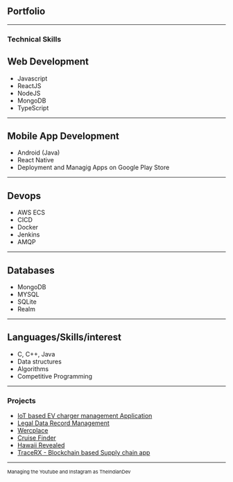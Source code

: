 ## Portfolio

---

### Technical Skills

## Web Development
<ul>
  <li>Javascript</li>
  <li>ReactJS</li>
  <li>NodeJS</li>
  <li>MongoDB</li>
  <li>TypeScript</li>
</ul>

---

## Mobile App Development
<ul>
  <li>Android (Java)</li>
  <li>React Native</li>
  <li>Deployment and Managig Apps on Google Play Store</li>
</ul>

---

## Devops
<ul>
  <li>AWS ECS</li>
  <li>CICD</li>
  <li>Docker</li>
  <li>Jenkins</li>
  <li>AMQP</li>
</ul>

---

## Databases

<ul>
  <li>MongoDB</li>
  <li>MYSQL</li>
  <li>SQLite</li>
  <li>Realm</li>
</ul>

---

## Languages/Skills/interest
<ul>
  <li>C, C++, Java</li>
  <li>Data structures</li>
  <li>Algorithms</li>
  <li>Competitive Programming</li>
</ul>

---

### Projects

- [IoT based EV charger management Application](http://example.com/)
- [Legal Data Record Management](http://example.com/)
- [Wercplace](http://example.com/)
- [Cruise Finder](http://example.com/)
- [Hawaii Revealed](http://example.com/)
- [TraceRX - Blockchain based Supply chain app](http://example.com/)


---
<p style="font-size:11px">Managing the Youtube and Instagram as TheIndianDev</p>
